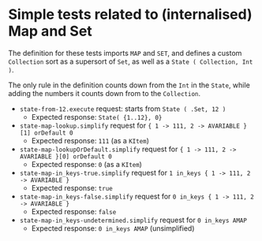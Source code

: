 # Simple tests related to (internalised) Map and Set

The definition for these tests imports `MAP` and `SET`, and defines a custom
`Collection` sort as a supersort of `Set`, as well as a `State ( Collection, Int )`.

The only rule in the definition counts down from the `Int` in the `State`,
while adding the numbers it counts down from to the `Collection`.

* `state-from-12.execute` request: starts from `State ( .Set, 12 )`
   - Expected response: `State( {1..12}, 0}`
* `state-map-lookup.simplify` request for `{ 1 -> 111, 2 -> AVARIABLE }[1] orDefault 0`
   - Expected response: `111` (as a `KItem`)
* `state-map-lookupOrDefault.simplify` request for `{ 1 -> 111, 2 -> AVARIABLE }[0] orDefault 0`
   - Expected response: `0` (as a `KItem`)
* `state-map-in_keys-true.simplify` request for `1 in_keys { 1 -> 111, 2 -> AVARIABLE }`
   - Expected response: `true`
* `state-map-in_keys-false.simplify` request for `0 in_keys { 1 -> 111, 2 -> AVARIABLE }`
   - Expected response: `false`
* `state-map-in_keys-undetermined.simplify` request for `0 in_keys AMAP`
   - Expected response: `0 in_keys AMAP` (unsimplified)

